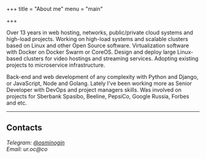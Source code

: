+++
title = "About me"
menu = "main"

+++

Over 13 years in web hosting, networks, public/private cloud systems and high-load projects. Working on high-load systems and scalable clusters based on Linux and other Open Source software. Virtualization software with Docker on Docker Swarm or CoreOS. Design and deploy large Linux-based clusters for video hostings and streaming services. Adopting existing projects to microservice infrastructure.

Back-end and web development of any complexity with Python and Django, or JavaScript, Node and Golang. Lately I've been working more as Senior Developer with DevOps and project managers skills. Was involved on projects for Sberbank Spasibo, Beeline, PepsiCo, Google Russia, Forbes and etc.

---

## Contacts

<address>
Telegram: <a href="https://t.me/osminogin">@osminogin</a><br>
Email: <span class="reverse">ur.oc&#064;co</span>
</address>
